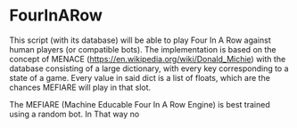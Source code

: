 # FourInARow

This script (with its database) will be able to play Four In A Row against human players (or compatible bots).
The implementation is based on the concept of MENACE (https://en.wikipedia.org/wiki/Donald_Michie) with the database consisting of a large dictionary, with every key corresponding to a state of a game. Every value in said dict is a list of floats, which are the chances MEFIARE will play in that slot.

The MEFIARE (Machine Educable Four In A Row Engine) is best trained using a random bot. In That way no 
